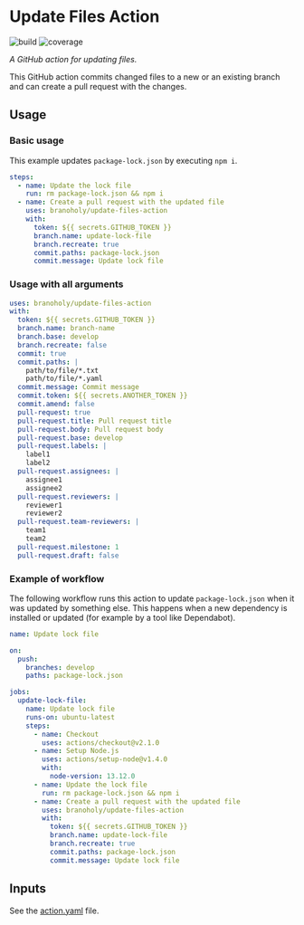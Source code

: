# Update Files Action

![build](https://img.shields.io/github/actions/workflow/status/branoholy/update-files-action/ci.yaml?branch=main)
![coverage](https://img.shields.io/codecov/c/github/branoholy/update-files-action/main)

_A GitHub action for updating files._

This GitHub action commits changed files to a new or an existing branch and can create a pull request with the changes.

## Usage

### Basic usage

This example updates `package-lock.json` by executing `npm i`.

```yaml
steps:
  - name: Update the lock file
    run: rm package-lock.json && npm i
  - name: Create a pull request with the updated file
    uses: branoholy/update-files-action
    with:
      token: ${{ secrets.GITHUB_TOKEN }}
      branch.name: update-lock-file
      branch.recreate: true
      commit.paths: package-lock.json
      commit.message: Update lock file
```

### Usage with all arguments

```yaml
uses: branoholy/update-files-action
with:
  token: ${{ secrets.GITHUB_TOKEN }}
  branch.name: branch-name
  branch.base: develop
  branch.recreate: false
  commit: true
  commit.paths: |
    path/to/file/*.txt
    path/to/file/*.yaml
  commit.message: Commit message
  commit.token: ${{ secrets.ANOTHER_TOKEN }}
  commit.amend: false
  pull-request: true
  pull-request.title: Pull request title
  pull-request.body: Pull request body
  pull-request.base: develop
  pull-request.labels: |
    label1
    label2
  pull-request.assignees: |
    assignee1
    assignee2
  pull-request.reviewers: |
    reviewer1
    reviewer2
  pull-request.team-reviewers: |
    team1
    team2
  pull-request.milestone: 1
  pull-request.draft: false
```

### Example of workflow

The following workflow runs this action to update `package-lock.json` when it was updated by something else. This happens when a new dependency is installed or updated (for example by a tool like Dependabot).

```yaml
name: Update lock file

on:
  push:
    branches: develop
    paths: package-lock.json

jobs:
  update-lock-file:
    name: Update lock file
    runs-on: ubuntu-latest
    steps:
      - name: Checkout
        uses: actions/checkout@v2.1.0
      - name: Setup Node.js
        uses: actions/setup-node@v1.4.0
        with:
          node-version: 13.12.0
      - name: Update the lock file
        run: rm package-lock.json && npm i
      - name: Create a pull request with the updated file
        uses: branoholy/update-files-action
        with:
          token: ${{ secrets.GITHUB_TOKEN }}
          branch.name: update-lock-file
          branch.recreate: true
          commit.paths: package-lock.json
          commit.message: Update lock file
```

## Inputs

See the [action.yaml](action.yaml) file.
